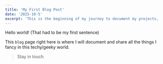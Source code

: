 ```yaml
---
title: 'My First Blog Post'
date: '2025-10-5'
excerpt: 'This is the beginning of my journey to document my projects, learnings, and thoughts on software development. Welcome!'
---
```


Hello world! (That had to be my first sentence)

This `blog` page right here is where I will document and share all the things I fancy in this techy/geeky world.

> Stay in touch
